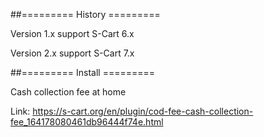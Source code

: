##========= History =========

Version 1.x support S-Cart 6.x

Version 2.x support S-Cart 7.x

##========= Install =========


Cash collection fee at home

Link: https://s-cart.org/en/plugin/cod-fee-cash-collection-fee_164178080461db96444f74e.html
